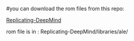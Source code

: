 #you can download the rom files from this repo:
    
   [Replicating-DeepMind](https://github.com/kristjankorjus/Replicating-DeepMind)

rom file is in : Replicating-DeepMind/libraries/ale/

